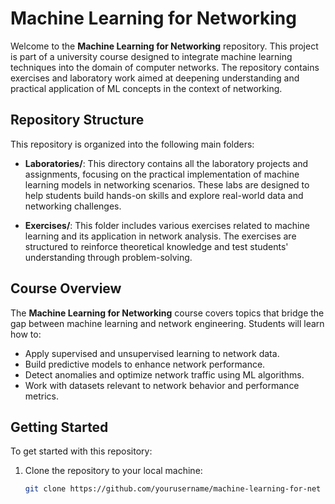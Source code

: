 # Machine Learning for Networking

Welcome to the **Machine Learning for Networking** repository. This project is part of a university course designed to integrate machine learning techniques into the domain of computer networks. The repository contains exercises and laboratory work aimed at deepening understanding and practical application of ML concepts in the context of networking.

## Repository Structure

This repository is organized into the following main folders:

- **Laboratories/**: This directory contains all the laboratory projects and assignments, focusing on the practical implementation of machine learning models in networking scenarios. These labs are designed to help students build hands-on skills and explore real-world data and networking challenges.

- **Exercises/**: This folder includes various exercises related to machine learning and its application in network analysis. The exercises are structured to reinforce theoretical knowledge and test students' understanding through problem-solving.

## Course Overview

The **Machine Learning for Networking** course covers topics that bridge the gap between machine learning and network engineering. Students will learn how to:
- Apply supervised and unsupervised learning to network data.
- Build predictive models to enhance network performance.
- Detect anomalies and optimize network traffic using ML algorithms.
- Work with datasets relevant to network behavior and performance metrics.

## Getting Started

To get started with this repository:
1. Clone the repository to your local machine:
   ```bash
   git clone https://github.com/yourusername/machine-learning-for-net

